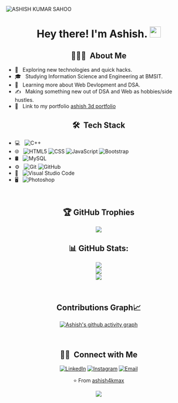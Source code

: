 ![ASHISH KUMAR SAHOO](https://github.com/ashish4kmax/ashish4kmax/assets/111702590/09bb4c3e-e232-41aa-8b7a-6879427183f0)
<center>
<h1 style="text-align: center;"> Hey there! I'm Ashish. <img src="https://raw.githubusercontent.com/verma-anushka/verma-anushka/master/gifs/wave.gif" width="30px"></h4></h1>

<h2 style="text-align: center;"> 👨🏻‍💻 &nbsp;About Me </h2>
</center>

- 🤔 &nbsp; Exploring new technologies and quick hacks.
- 🎓 &nbsp; Studying Information Science and Engineering at BMSIT.
- 🌱 &nbsp; Learning more about Web Devlopment and DSA.
- ✍️ &nbsp; Making something new out of DSA and Web as hobbies/side hustles.
- 📑 &nbsp; Link to my portfolio <a href="https://3d-portfolio-alpha-gules.vercel.app/" target="_blank">ashish 3d portfolio</a>

<center>
<h2 style="text-align: center;"> 🛠 &nbsp;Tech Stack</h2>
</center>

- 💻 &nbsp;
  ![C++](https://img.shields.io/badge/-C++-333333?style=flat&logo=C%2B%2B&logoColor=00599C)
- 🌐 &nbsp;
  ![HTML5](https://img.shields.io/badge/-HTML5-333333?style=flat&logo=HTML5)
  ![CSS](https://img.shields.io/badge/-CSS-333333?style=flat&logo=CSS3&logoColor=1572B6)
  ![JavaScript](https://img.shields.io/badge/-JavaScript-333333?style=flat&logo=javascript)
  ![Bootstrap](https://img.shields.io/badge/-Bootstrap-333333?style=flat&logo=bootstrap&logoColor=563D7C)
- 🛢 &nbsp;
  ![MySQL](https://img.shields.io/badge/-MySQL-333333?style=flat&logo=mysql)
- ⚙️ &nbsp;
  ![Git](https://img.shields.io/badge/-Git-333333?style=flat&logo=git)
  ![GitHub](https://img.shields.io/badge/-GitHub-333333?style=flat&logo=github)
- 🔧 &nbsp;
  ![Visual Studio Code](https://img.shields.io/badge/-Visual%20Studio%20Code-333333?style=flat&logo=visual-studio-code&logoColor=007ACC)
- 🖥 &nbsp;
  ![Photoshop](https://img.shields.io/badge/-Photoshop-333333?style=flat&logo=adobe-photoshop)

<br/>

<center>

<h2 style="text-align: center;"> 🏆 GitHub Trophies </h2>

![](https://github-profile-trophy.vercel.app/?username=ashish4kmax&theme=discord&no-frame=false&no-bg=false&margin-w=4)

<h2> 📊 GitHub Stats: </h2>

![](https://github-readme-stats.vercel.app/api?username=ashish4kmax&theme=city_light&hide_border=false&include_all_commits=true&count_private=false)<br/>
![](https://github-readme-streak-stats.herokuapp.com/?user=ashish4kmax&theme=city_light&hide_border=false)<br/>
![](https://github-readme-stats.vercel.app/api/top-langs/?username=ashish4kmax&theme=city_light&hide_border=false&include_all_commits=true&count_private=false&layout=compact)


<br/>

<h2 style="text-align: center;"> Contributions Graph📈 </h2>

[![Ashish's github activity graph](https://github-readme-activity-graph.vercel.app/graph?username=ashish4kmax&theme=github-compact)](https://github.com/ashish4kmax/github-readme-activity-graph)

<br>

<h2 style="text-align: center;"> 🤝🏻 &nbsp;Connect with Me </h2>

<p align="center">
<a href="https://www.linkedin.com/in/ashish-kumar-sahoo-260643229/"><img alt="LinkedIn" src="https://img.shields.io/badge/LinkedIn-Ashish%20Kumar%20Sahoo-blue?style=flat-square&logo=linkedin"></a>
<a href="https://www.instagram.com/ashish_4k_mx/"><img alt="Instagram" src="https://img.shields.io/badge/Instagram-ashish_4k_mx-blue?style=flat-square&logo=instagram"></a>
<a href="mailto:ashish10112093@gmail.com"><img alt="Email" src="https://img.shields.io/badge/Email-ashish10112093@gmail.com-blue?style=flat-square&logo=gmail"></a>
</p>

⭐️ From [ashish4kmax](https://github.com/ashish4kmax)

<img src="https://t.bkit.co/w_642c591f557f7.gif" />

<!-- <div style="width: 100%;">
  <a href="https://github.com/nikolalsvk/nikolalsvk/blame/main/welcome.svg">
    <img src="current.svg" style="width: 100%;" alt="Click to see the source">
  </a>
</div> -->
</center>
